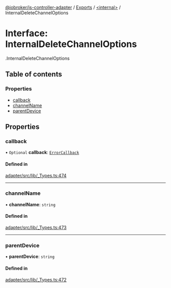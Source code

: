 [@iobroker/js-controller-adapter](../README.md) / [Exports](../modules.md) / [<internal\>](../modules/internal_.md) / InternalDeleteChannelOptions

# Interface: InternalDeleteChannelOptions

[<internal>](../modules/internal_.md).InternalDeleteChannelOptions

## Table of contents

### Properties

- [callback](internal_.InternalDeleteChannelOptions.md#callback)
- [channelName](internal_.InternalDeleteChannelOptions.md#channelname)
- [parentDevice](internal_.InternalDeleteChannelOptions.md#parentdevice)

## Properties

### callback

• `Optional` **callback**: [`ErrorCallback`](../modules/internal_.md#errorcallback)

#### Defined in

[adapter/src/lib/_Types.ts:474](https://github.com/ioBroker/ioBroker.js-controller/blob/46b1734c/packages/adapter/src/lib/_Types.ts#L474)

___

### channelName

• **channelName**: `string`

#### Defined in

[adapter/src/lib/_Types.ts:473](https://github.com/ioBroker/ioBroker.js-controller/blob/46b1734c/packages/adapter/src/lib/_Types.ts#L473)

___

### parentDevice

• **parentDevice**: `string`

#### Defined in

[adapter/src/lib/_Types.ts:472](https://github.com/ioBroker/ioBroker.js-controller/blob/46b1734c/packages/adapter/src/lib/_Types.ts#L472)
